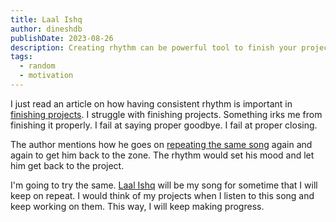 ```yaml
---
title: Laal Ishq
author: dineshdb
publishDate: 2023-08-26
description: Creating rhythm can be powerful tool to finish your projects. I'm listening to this song to remind me of that.
tags:
  - random
  - motivation
---
```


I just read an article on how having consistent rhythm is important in
[finishing projects](https://github.com/readme/guides/finish-your-projects). I
struggle with finishing projects. Something irks me from finishing it properly.
I fail at saying proper goodbye. I fail at proper closing.

The author mentions how he goes on
[repeating the same song](https://twitter.com/aarondfrancis/status/1419361671760564231)
again and again to get him back to the zone. The rhythm would set his mood and
let him get back to the project.

I'm going to try the same.
[Laal Ishq](https://www.youtube.com/watch?v=GEH3Aev0uME) will be my song for
sometime that I will keep on repeat. I would think of my projects when I listen
to this song and keep working on them. This way, I will keep making progress.
